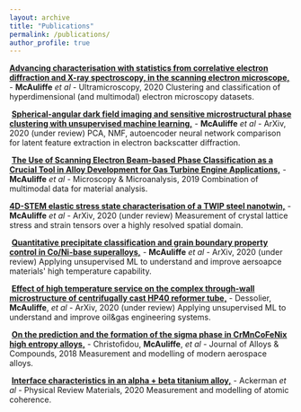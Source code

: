```yaml
---
layout: archive
title: "Publications"
permalink: /publications/
author_profile: true
---
```


**[Advancing characterisation with statistics from correlative electron diffraction and X-ray spectroscopy, in the scanning electron microscope,](https://arxiv.org/abs/1908.04084)** - **McAuliffe** *et al* - Ultramicroscopy, 2020
Clustering and classification of hyperdimensional (and multimodal) electron microscopy datasets.

​
**[Spherical-angular dark field imaging and sensitive microstructural phase clustering with unsupervised machine learning,](https://arxiv.org/abs/2005.10581)** - **McAuliffe** *et al* - ArXiv, 2020 (under review)
PCA, NMF, autoencoder neural network comparison for latent feature extraction in electron backscatter diffraction.

​
**[The Use of Scanning Electron Beam-based Phase Classification as a Crucial Tool in Alloy Development for Gas Turbine Engine Applications,](https://www.cambridge.org/core/journals/microscopy-and-microanalysis/article/use-of-scanning-electron-beambased-phase-classification-as-a-crucial-tool-in-alloy-development-for-gas-turbine-engine-applications/CDD90528AEEA54F8E85E9CF759E0D66E)** - **McAuliffe** *et al* - Microscopy & Microanalysis, 2019
Combination of multimodal data for material analysis.
​

**[4D-STEM elastic stress state characterisation of a TWIP steel nanotwin,](https://arxiv.org/abs/2004.03982)** - **McAuliffe** *et al* - ArXiv, 2020 (under review)
Measurement of crystal lattice stress and strain tensors over a highly resolved spatial domain.

​
**[Quantitative precipitate classification and grain boundary property control in Co/Ni-base superalloys,](https://arxiv.org/abs/2009.00948)** - **McAuliffe** *et al* - ArXiv, 2020 (under review) 
Applying unsupervised ML to understand and improve aersoapce materials' high temperature capability.

​
**[Effect of high temperature service on the complex through-wall microstructure of centrifugally cast HP40 reformer tube,](https://arxiv.org/abs/2008.07429)** - Dessolier, **McAuliffe**, *et al* - ArXiv, 2020 (under review) 
Applying unsupervised ML to understand and improve oil&gas engineering systems.

​
**[On the prediction and the formation of the sigma phase in CrMnCoFeNix high entropy alloys,](https://www.sciencedirect.com/science/article/pii/S0925838818329062?casa_token=UlystsvnrRcAAAAA:whA-ISZdxBv6p-UKRLDhxkNo2JuDJYI5KF264HsllLNLQbXmAqoZ71atcNwBGXYJly1Alu6Y)** - Christofidou, **McAuliffe**, *et al* - Journal of Alloys & Compounds, 2018
Measurement and modelling of modern aerospace alloys.

​
**[Interface characteristics in an alpha + beta titanium alloy,](https://arxiv.org/abs/1805.09882)** - Ackerman *et al* - Physical Review Materials, 2020 
Measurement and modelling of atomic coherence.